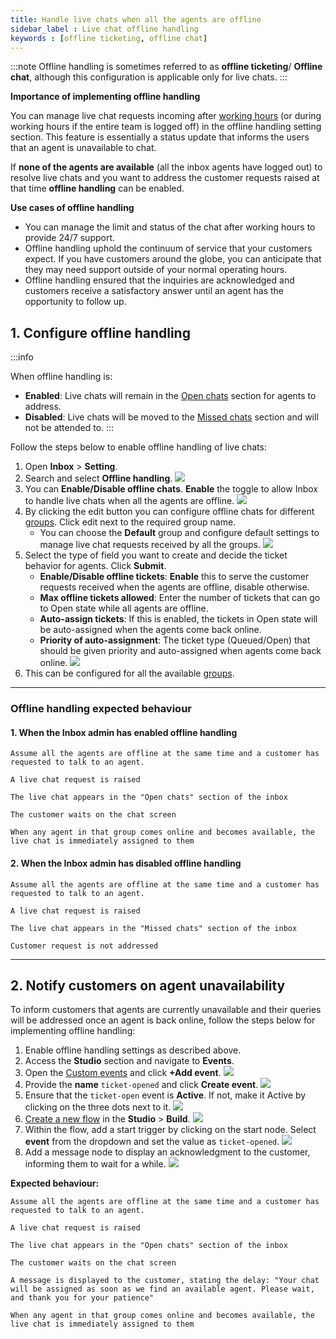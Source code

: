 ```yaml
---
title: Handle live chats when all the agents are offline
sidebar_label : Live chat offline handling
keywords : [offline ticketing, offline chat]
---
```


:::note
Offline handling is sometimes referred to as **offline ticketing**/ **Offline chat**, although this configuration is applicable only for live chats. 
:::

**Importance of implementing offline handling**

You can manage live chat requests incoming after [working hours](https://docs.yellow.ai/docs/platform_concepts/inbox/inbox-settings/team/chat_working_hours) (or during working hours if the entire team is logged off) in the offline handling setting section. This feature is essentially a status update that informs the users that an agent is unavailable to chat. 

If **none of the agents are available** (all the inbox agents have logged out) to resolve live chats and you want to address the customer requests raised at that time **offline handling** can be enabled. 


**Use cases of offline handling** 

- You can manage the limit and status of the chat after working hours to provide 24/7 support.
- Offline handling uphold the continuum of service that your customers expect. If you have customers around the globe, you can anticipate that they may need support outside of your normal operating hours. 
- Offline handling ensured that the inquiries are acknowledged and customers receive a satisfactory answer until an agent has the opportunity to follow up.



## 1. Configure offline handling 

:::info

When offline handling is:
- **Enabled**: Live chats will remain in the [Open chats](https://docs.yellow.ai/docs/platform_concepts/inbox/chats/getstartedwithlivechat#14-open-chats) section for agents to address.
- **Disabled**: Live chats will be moved to the  [Missed chats](https://docs.yellow.ai/docs/platform_concepts/inbox/chats/getstartedwithlivechat#16-missed-chats) section and will not be attended to.
:::

Follow the steps below to enable offline handling of live chats: 

1. Open **Inbox** > **Setting**. 
2. Search and select **Offline handling**. 
    ![](https://i.imgur.com/7LPvaD4.jpg)
3. You can **Enable/Disable offline chats**. **Enable** the toggle to allow Inbox to handle live chats when all the agents are offline. 
    ![](https://i.imgur.com/AbEmZ4V.png)
4. By clicking the edit button you can configure offline chats for different [groups](https://docs.yellow.ai/docs/platform_concepts/inbox/inbox-settings/team/groups). Click edit next to the required group name. 
    - You can choose the **Default** group and configure default settings to manage live chat requests received by all the groups.
    ![](https://i.imgur.com/70A4ZQQ.png)
5. Select the type of field you want to create and decide the ticket behavior for agents. Click **Submit**.
    - **Enable/Disable offline tickets**: **Enable** this to serve the customer requests received when the agents are offline, disable otherwise. 
    - **Max offline tickets allowed**: Enter the number of tickets that can go to Open state while all agents are offline.
    - **Auto-assign tickets**: If this is enabled, the tickets in Open state will be auto-assigned when the agents come back online.
    - **Priority of auto-assignment**: The ticket type (Queued/Open) that should be given priority and auto-assigned when agents come back online. 
    ![](https://i.imgur.com/YD24jSA.png)
6. This can be configured for all the available [groups](https://docs.yellow.ai/docs/platform_concepts/inbox/inbox-settings/team/groups). 


---------

### Offline handling expected behaviour


#### 1. When the Inbox admin has enabled offline handling

`Assume all the agents are offline at the same time and a customer has requested to talk to an agent.`

`A live chat request is raised`

`The live chat appears in the "Open chats" section of the inbox`

`The customer waits on the chat screen`

`When any agent in that group comes online and becomes available, the live chat is immediately assigned to them`

#### 2. When the Inbox admin has disabled offline handling

`Assume all the agents are offline at the same time and a customer has requested to talk to an agent.`

`A live chat request is raised`

`The live chat appears in the "Missed chats" section of the inbox`

`Customer request is not addressed`

---------

## 2. Notify customers on agent unavailability 

To inform customers that agents are currently unavailable and their queries will be addressed once an agent is back online, follow the steps below for implementing offline handling:

1. Enable offline handling settings as described above.
2. Access the **Studio** section and navigate to **Events**.
3. Open the [Custom events](https://docs.yellow.ai/docs/platform_concepts/studio/events/event-hub) and click **+Add event**.
    ![](https://hackmd.io/_uploads/HkG89gJP2.png)
4. Provide the **name** `ticket-opened` and click **Create event**. 
    ![](https://hackmd.io/_uploads/B1cqqgkDh.png)
5. Ensure that the `ticket-open` event is **Active**. If not, make it Active by clicking on the three dots next to it.
    ![](https://hackmd.io/_uploads/B18Zjx1D2.png)
6. [Create a new flow](https://docs.yellow.ai/docs/platform_concepts/studio/build/Flows/journeys) in the **Studio** > **Build**. 
    ![](https://hackmd.io/_uploads/B1rOixkD2.png)
7. Within the flow, add a start trigger by clicking on the start node. Select **event** from the dropdown and set the value as `ticket-opened`.
    ![](https://hackmd.io/_uploads/ryKShx1wh.png)
8. Add a message node to display an acknowledgment to the customer, informing them to wait for a while.
    ![](https://hackmd.io/_uploads/BkgF2eJw2.png)

**Expected behaviour:** 

`Assume all the agents are offline at the same time and a customer has requested to talk to an agent.`

`A live chat request is raised`

`The live chat appears in the "Open chats" section of the inbox`

`The customer waits on the chat screen`

`A message is displayed to the customer, stating the delay: "Your chat will be assigned as soon as we find an available agent. Please wait, and thank you for your patience"`

`When any agent in that group comes online and becomes available, the live chat is immediately assigned to them`
